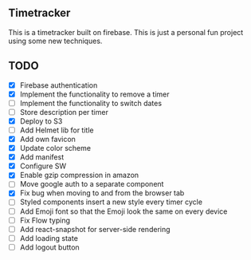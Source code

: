 ## Timetracker
This is a timetracker built on firebase. This is just a personal fun project using some new techniques.

## TODO
- [x] Firebase authentication
- [x] Implement the functionality to remove a timer
- [ ] Implement the functionality to switch dates
- [ ] Store description per timer
- [x] Deploy to S3
- [ ] Add Helmet lib for title
- [x] Add own favicon
- [x] Update color scheme
- [x] Add manifest
- [x] Configure SW
- [x] Enable gzip compression in amazon
- [ ] Move google auth to a separate component
- [x] Fix bug when moving to and from the browser tab
- [ ] Styled components insert a new style every timer cycle
- [ ] Add Emoji font so that the Emoji look the same on every device
- [ ] Fix Flow typing
- [ ] Add react-snapshot for server-side rendering
- [ ] Add loading state
- [ ] Add logout button
